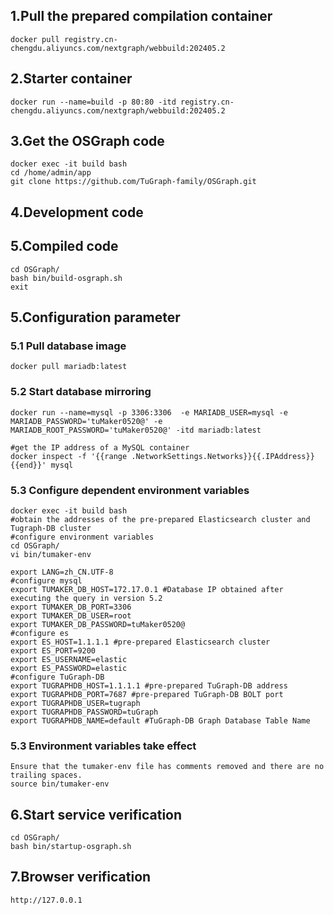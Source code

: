 ## 1.Pull the prepared compilation container
    docker pull registry.cn-chengdu.aliyuncs.com/nextgraph/webbuild:202405.2
## 2.Starter container
    docker run --name=build -p 80:80 -itd registry.cn-chengdu.aliyuncs.com/nextgraph/webbuild:202405.2
## 3.Get the OSGraph code
    docker exec -it build bash
    cd /home/admin/app
    git clone https://github.com/TuGraph-family/OSGraph.git
## 4.Development code

## 5.Compiled code
    cd OSGraph/
    bash bin/build-osgraph.sh
    exit
## 5.Configuration parameter

### 5.1 Pull  database image
    docker pull mariadb:latest
### 5.2 Start database mirroring
    docker run --name=mysql -p 3306:3306  -e MARIADB_USER=mysql -e MARIADB_PASSWORD='tuMaker0520@' -e MARIADB_ROOT_PASSWORD='tuMaker0520@' -itd mariadb:latest

    #get the IP address of a MySQL container
    docker inspect -f '{{range .NetworkSettings.Networks}}{{.IPAddress}}{{end}}' mysql 
### 5.3 Configure dependent environment variables

    docker exec -it build bash
    #obtain the addresses of the pre-prepared Elasticsearch cluster and Tugraph-DB cluster
    #configure environment variables
    cd OSGraph/
    vi bin/tumaker-env

    export LANG=zh_CN.UTF-8
    #configure mysql
    export TUMAKER_DB_HOST=172.17.0.1 #Database IP obtained after executing the query in version 5.2
    export TUMAKER_DB_PORT=3306
    export TUMAKER_DB_USER=root
    export TUMAKER_DB_PASSWORD=tuMaker0520@
    #configure es
    export ES_HOST=1.1.1.1 #pre-prepared Elasticsearch cluster
    export ES_PORT=9200
    export ES_USERNAME=elastic 
    export ES_PASSWORD=elastic 
    #configure TuGraph-DB
    export TUGRAPHDB_HOST=1.1.1.1 #pre-prepared TuGraph-DB address
    export TUGRAPHDB_PORT=7687 #pre-prepared TuGraph-DB BOLT port
    export TUGRAPHDB_USER=tugraph 
    export TUGRAPHDB_PASSWORD=tuGraph 
    export TUGRAPHDB_NAME=default #TuGraph-DB Graph Database Table Name

### 5.3 Environment variables take effect
    Ensure that the tumaker-env file has comments removed and there are no trailing spaces.
    source bin/tumaker-env
## 6.Start service verification
    cd OSGraph/
    bash bin/startup-osgraph.sh
## 7.Browser verification
    http://127.0.0.1

